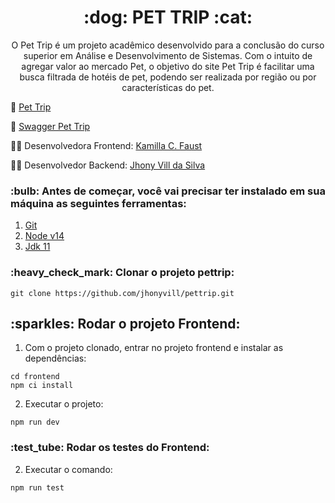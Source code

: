 <h1 align="center">:dog: PET TRIP :cat: </h1>

<p align="center">O Pet Trip é um projeto acadêmico desenvolvido para a conclusão do curso superior em Análise e Desenvolvimento de Sistemas.
Com o intuito de agregar valor ao mercado Pet, o objetivo do site Pet Trip é facilitar uma busca filtrada de hotéis de pet, podendo ser realizada por região ou por características do pet.</p>

:rocket: [Pet Trip](https://pettrip-tcs.netlify.app/)

:rocket: [Swagger Pet Trip](https://pettrip-tcs.herokuapp.com/swagger-ui/index.html#/)

:technologist: Desenvolvedora Frontend: [Kamilla C. Faust](https://github.com/kamillafaust)

:man_technologist: Desenvolvedor Backend: [Jhony Vill da Silva](https://github.com/jhonyvill)



<h3> :bulb: Antes de começar, você vai precisar ter instalado em sua máquina as seguintes ferramentas: </h3>

  1. [Git](https://git-scm.com/downloads)
  2. [Node v14](https://www.npmjs.com/package/node/v/14.19.3)
  3. [Jdk 11](https://www.oracle.com/br/java/technologies/javase/jdk11-archive-downloads.html)
  
<h3> :heavy_check_mark: Clonar o projeto pettrip:</h3>

    git clone https://github.com/jhonyvill/pettrip.git

<h2> :sparkles: Rodar o projeto Frontend:</h2>

  1. Com o projeto clonado, entrar no projeto frontend e instalar as dependências:
  
   ```
   cd frontend
   npm ci install
   ```
   
  2. Executar o projeto:
    
   ```
   npm run dev
   ```
<h3> :test_tube:  Rodar os testes do Frontend:</h3>

  2. Executar o comando:
    
   ```
   npm run test
   ```

